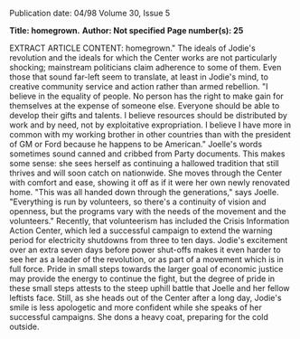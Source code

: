 Publication date: 04/98
Volume 30, Issue 5

**Title: homegrown.**
**Author: Not specified**
**Page number(s): 25**

EXTRACT ARTICLE CONTENT:
homegrown." 
The ideals of Jodie's revolution and the 
ideals for which the Center works are not particularly shocking; 
mainstream politicians 
claim adherence to some of them. Even those 
that sound far-left seem to translate, at least in 
Jodie's mind, to creative community service 
and action rather than armed rebellion. "I 
believe in the equality of people. No person 
has the right to make gain for themselves at 
the expense of someone else. Everyone should 
be able to develop their gifts and talents. I 
believe resources should be distributed by 
work and by need, not by exploitative expropriation. I believe I have more in common 
with my working brother in other countries 
than with the president of GM or Ford 
because he happens to be American." 
Joelle's words sometimes sound canned 
and cribbed from Party documents. This 
makes some sense: she sees herself as continuing a hallowed tradition that still thrives and 
will soon catch on nationwide. She moves 
through the Center with comfort and ease, 
showing it off as if it were her own newly renovated home. "This was all handed down 
through the generations," says Joelle. "Everything is run by volunteers, so there's a continuity of vision and openness, but the programs vary with the needs of the movement 
and the volunteers." Recently, that volunteerism has included the Crisis Information 
Action Center, which led a successful campaign to extend the warning period for electricity shutdowns from three to ten days. 
Jodie's excitement over an extra seven 
days before power shut-offs makes it even 
harder to see her as a leader of the revolution, 
or as part of a movement which is in full 
force. Pride in small steps towards the larger 
goal of economic justice may provide the 
energy to continue the fight, but the degree of 
pride in these small steps attests to the steep 
uphill battle that Joelle and her fellow leftists 
face. Still, as she heads out of the Center after 
a long day, Jodie's smile is less apologetic and 
more confident while she speaks of her successful campaigns. She dons a heavy coat, 
preparing for the cold outside.